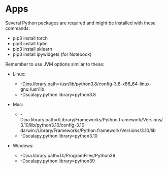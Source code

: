 # Apps

Several Python packages are required and might be installed with these commands:
 
* pip3 install torch
* pip3 install tqdm
* pip3 install sklearn
* pip3 install ipywidgets (for Notebook)


Remember to use JVM options similar to these:

* Linux:

    * -Djna.library.path=/usr/lib/python3.8/config-3.8-x86_64-linux-gnu:/usr/lib
    * -Dscalapy.python.library=python3.8


* Mac:

    * -Djna.library.path=/Library/Frameworks/Python.framework/Versions/3.10/lib/python3.10/config-3.10-darwin:/Library/Frameworks/Python.framework/Versions/3.10/lib
    * -Dscalapy.python.library=python3.10


* Windows:

    * -Djna.library.path=D:/ProgramFiles/Python39
    * -Dscalapy.python.library=python39
